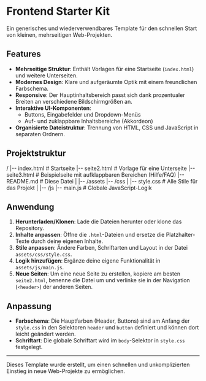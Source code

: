 # Frontend Starter Kit

Ein generisches und wiederverwendbares Template für den schnellen Start von kleinen, mehrseitigen Web-Projekten.

## Features

- **Mehrseitige Struktur**: Enthält Vorlagen für eine Startseite (`index.html`) und weitere Unterseiten.
- **Modernes Design**: Klare und aufgeräumte Optik mit einem freundlichen Farbschema.
- **Responsive**: Der Hauptinhaltsbereich passt sich dank prozentualer Breiten an verschiedene Bildschirmgrößen an.
- **Interaktive UI-Komponenten**:
  - Buttons, Eingabefelder und Dropdown-Menüs
  - Auf- und zuklappbare Inhaltsbereiche (Akkordeon)
- **Organisierte Dateistruktur**: Trennung von HTML, CSS und JavaScript in separaten Ordnern.

## Projektstruktur

/
|-- index.html # Startseite
|-- seite2.html # Vorlage für eine Unterseite
|-- seite3.html # Beispielseite mit aufklappbaren Bereichen (Hilfe/FAQ)
|-- README.md # Diese Datei
|
|-- /assets
|-- /css
| |-- style.css # Alle Stile für das Projekt
|
|-- /js
|-- main.js # Globale JavaScript-Logik

## Anwendung

1.  **Herunterladen/Klonen**: Lade die Dateien herunter oder klone das Repository.
2.  **Inhalte anpassen**: Öffne die `.html`-Dateien und ersetze die Platzhalter-Texte durch deine eigenen Inhalte.
3.  **Stile anpassen**: Ändere Farben, Schriftarten und Layout in der Datei `assets/css/style.css`.
4.  **Logik hinzufügen**: Ergänze deine eigene Funktionalität in `assets/js/main.js`.
5.  **Neue Seiten**: Um eine neue Seite zu erstellen, kopiere am besten `seite2.html`, benenne die Datei um und verlinke sie in der Navigation (`<header>`) der anderen Seiten.

## Anpassung

- **Farbschema**: Die Hauptfarben (Header, Buttons) sind am Anfang der `style.css` in den Selektoren `header` und `button` definiert und können dort leicht geändert werden.
- **Schriftart**: Die globale Schriftart wird im `body`-Selektor in `style.css` festgelegt.

---

Dieses Template wurde erstellt, um einen schnellen und unkomplizierten Einstieg in neue Web-Projekte zu ermöglichen.
